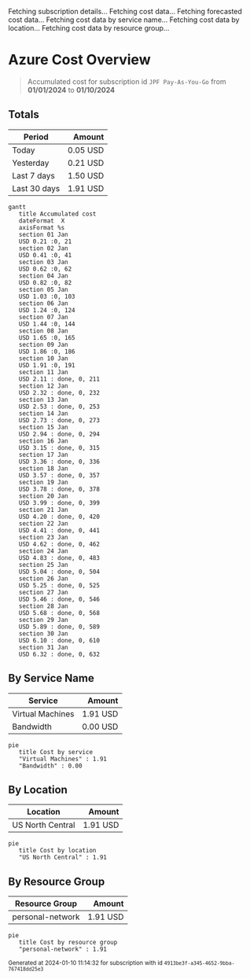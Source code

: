 Fetching subscription details...
Fetching cost data...
Fetching forecasted cost data...
Fetching cost data by service name...
Fetching cost data by location...
Fetching cost data by resource group...
# Azure Cost Overview

> Accumulated cost for subscription id `JPF Pay-As-You-Go` from **01/01/2024** to **01/10/2024**

## Totals

|Period|Amount|
|---|---:|
|Today|0.05 USD|
|Yesterday|0.21 USD|
|Last 7 days|1.50 USD|
|Last 30 days|1.91 USD|

```mermaid
gantt
   title Accumulated cost
   dateFormat  X
   axisFormat %s
   section 01 Jan
   USD 0.21 :0, 21
   section 02 Jan
   USD 0.41 :0, 41
   section 03 Jan
   USD 0.62 :0, 62
   section 04 Jan
   USD 0.82 :0, 82
   section 05 Jan
   USD 1.03 :0, 103
   section 06 Jan
   USD 1.24 :0, 124
   section 07 Jan
   USD 1.44 :0, 144
   section 08 Jan
   USD 1.65 :0, 165
   section 09 Jan
   USD 1.86 :0, 186
   section 10 Jan
   USD 1.91 :0, 191
   section 11 Jan
   USD 2.11 : done, 0, 211
   section 12 Jan
   USD 2.32 : done, 0, 232
   section 13 Jan
   USD 2.53 : done, 0, 253
   section 14 Jan
   USD 2.73 : done, 0, 273
   section 15 Jan
   USD 2.94 : done, 0, 294
   section 16 Jan
   USD 3.15 : done, 0, 315
   section 17 Jan
   USD 3.36 : done, 0, 336
   section 18 Jan
   USD 3.57 : done, 0, 357
   section 19 Jan
   USD 3.78 : done, 0, 378
   section 20 Jan
   USD 3.99 : done, 0, 399
   section 21 Jan
   USD 4.20 : done, 0, 420
   section 22 Jan
   USD 4.41 : done, 0, 441
   section 23 Jan
   USD 4.62 : done, 0, 462
   section 24 Jan
   USD 4.83 : done, 0, 483
   section 25 Jan
   USD 5.04 : done, 0, 504
   section 26 Jan
   USD 5.25 : done, 0, 525
   section 27 Jan
   USD 5.46 : done, 0, 546
   section 28 Jan
   USD 5.68 : done, 0, 568
   section 29 Jan
   USD 5.89 : done, 0, 589
   section 30 Jan
   USD 6.10 : done, 0, 610
   section 31 Jan
   USD 6.32 : done, 0, 632
```

## By Service Name

|Service|Amount|
|---|---:|
|Virtual Machines|1.91 USD|
|Bandwidth|0.00 USD|

```mermaid
pie
   title Cost by service
   "Virtual Machines" : 1.91
   "Bandwidth" : 0.00
```

## By Location

|Location|Amount|
|---|---:|
|US North Central|1.91 USD|

```mermaid
pie
   title Cost by location
   "US North Central" : 1.91
```

## By Resource Group

|Resource Group|Amount|
|---|---:|
|personal-network|1.91 USD|

```mermaid
pie
   title Cost by resource group
   "personal-network" : 1.91
```

<sup>Generated at 2024-01-10 11:14:32 for subscription with id `4913be3f-a345-4652-9bba-767418dd25e3`</sup>
